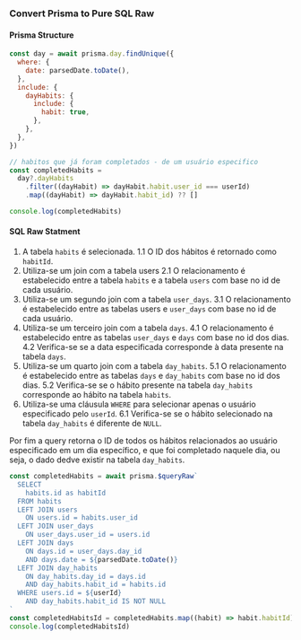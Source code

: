 ### Convert Prisma to Pure SQL Raw

#### Prisma Structure

```js
const day = await prisma.day.findUnique({
  where: {
    date: parsedDate.toDate(),
  },
  include: {
    dayHabits: {
      include: {
        habit: true,
      },
    },
  },
})

// habitos que já foram completados - de um usuário especifico
const completedHabits =
  day?.dayHabits
    .filter((dayHabit) => dayHabit.habit.user_id === userId)
    .map((dayHabit) => dayHabit.habit_id) ?? []

console.log(completedHabits)
```

#### SQL Raw Statment

1. A tabela `habits` é selecionada.
   1.1 O ID dos hábitos é retornado como `habitId`.
2. Utiliza-se um join com a tabela users
   2.1 O relacionamento é estabelecido entre a tabela `habits` e a tabela `users` com base no id de cada usuário.
3. Utiliza-se um segundo join com a tabela `user_days`.
   3.1 O relacionamento é estabelecido entre as tabelas users e `user_days` com base no id de cada usuário.
4. Utiliza-se um terceiro join com a tabela `days`.
   4.1 O relacionamento é estabelecido entre as tabelas `user_days` e `days` com base no id dos dias.
   4.2 Verifica-se se a data especificada corresponde à data presente na tabela `days`.
5. Utiliza-se um quarto join com a tabela `day_habits`.
   5.1 O relacionamento é estabelecido entre as tabelas `days` e `day_habits` com base no id dos dias.
   5.2 Verifica-se se o hábito presente na tabela `day_habits` corresponde ao hábito na tabela `habits`.
6. Utiliza-se uma cláusula `WHERE` para selecionar apenas o usuário especificado pelo `userId`.
   6.1 Verifica-se se o hábito selecionado na tabela `day_habits` é diferente de `NULL`.

Por fim a query retorna o ID de todos os hábitos relacionados ao usuário especificado em um dia específico, e que foi completado naquele dia, ou seja, o dado dedve existir na tabela `day_habits`.

```js
const completedHabits = await prisma.$queryRaw`
  SELECT
    habits.id as habitId
  FROM habits
  LEFT JOIN users
    ON users.id = habits.user_id
  LEFT JOIN user_days
    ON user_days.user_id = users.id
  LEFT JOIN days
    ON days.id = user_days.day_id
    AND days.date = ${parsedDate.toDate()}
  LEFT JOIN day_habits
    ON day_habits.day_id = days.id
    AND day_habits.habit_id = habits.id
  WHERE users.id = ${userId}
    AND day_habits.habit_id IS NOT NULL
`
const completedHabitsId = completedHabits.map((habit) => habit.habitId)
console.log(completedHabitsId)
```
